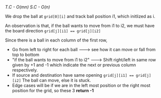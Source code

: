 *T.C - O(mn)*
*S.C - O(n)*


We drop the ball at ```grid[0][i]```
and track ball position i1, which initlized as i.

An observation is that,
if the ball wants to move from i1 to i2,
we must have the board direction ```grid[j][i1] == grid[j][i2]```​


Since there is a ball in each column of the first row,
- Go from left to right for each ball ---> see how it can move or fall from top to bottom
- "if the ball wants to move from i1 to i2" ---> Shift right/left in same row given by +1 and -1 which indicate the next or previous column respectively.
- If source and destination have same opening ```grid[j][i1] == grid[j][i2]``` The ball can move, else it is stuck.
- Edge cases will be if we are in the left most position or the right most position for the grid, so these 3 **return -1**
